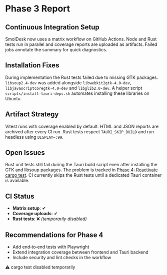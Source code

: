 # Phase 3 Report

## Continuous Integration Setup
SmolDesk now uses a matrix workflow on GitHub Actions. Node and Rust tests run in parallel and coverage reports are uploaded as artifacts. Failed jobs annotate the summary for quick diagnostics.

## Installation Fixes
During implementation the Rust tests failed due to missing GTK packages. `libsoup2.4-dev` was added alongside `libwebkit2gtk-4.0-dev`, `libjavascriptcoregtk-4.0-dev` and `libglib2.0-dev`. A helper script `scripts/install-tauri-deps.sh` automates installing these libraries on Ubuntu.

## Artifact Strategy
Vitest runs with coverage enabled by default. HTML and JSON reports are archived after every CI run. Rust tests respect `TAURI_SKIP_BUILD` and run headless using `DISPLAY=:99`.

## Open Issues
Rust unit tests still fail during the Tauri build script even after installing the GTK and libsoup packages. The problem is tracked in [Phase 4: Reactivate cargo test](../../.github/issues/phase-4-reactivate-cargo-test.md). CI currently skips the Rust tests until a dedicated Tauri container is available.

## CI Status
- **Matrix setup**: ✔
- **Coverage uploads**: ✔
- **Rust tests**: ❌ *(temporarily disabled)*

## Recommendations for Phase 4
- Add end‑to‑end tests with Playwright
- Extend integration coverage between frontend and Tauri backend
- Include security and lint checks in the workflow

⚠️ cargo test disabled temporarily
